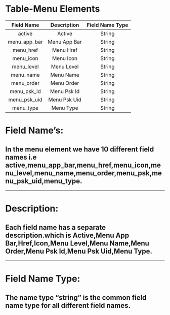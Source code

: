 # **Table-Menu Elements**

| Field Name | Description | Field Name Type |
|:-----:|:----:|:-----:|
|active |Active|String |
| menu_app_bar |Menu App Bar |String |
| menu_href | Menu Href | String |
| menu_icon | Menu Icon | String |
| menu_level | Menu Level | String |
| menu_name | Menu Name | String |
| menu_order | Menu Order | String |
| menu_psk_id | Menu Psk Id | String |
| menu_psk_uid | Menu Psk Uid | String |
| menu_type | Menu Type | String |


# Field Name’s:


## In the menu element we have 10 different field names i.e active,menu_app_bar,menu_href,menu_icon,menu_level,menu_name,menu_order,menu_psk,menu_psk_uid,menu_type.

________


# Description:


## Each field name has a separate description.which is Active,Menu App Bar,Href,Icon,Menu Level,Menu Name,Menu Order,Menu Psk Id,Menu Psk Uid,Menu Type.

________


# Field Name Type:


## The name type “string” is the common field name type for all different field names.
